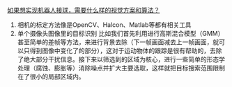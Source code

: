 [如果想实现机器人接球，需要什么样的视觉方案和算法？](https://www.zhihu.com/people/zhi-hui-64-54/answers)

1. 相机的标定方法像是OpenCV、Halcon、Matlab等都有相关工具 
2. 单个摄像头图像里的目标识别
     比如我们首先利用进行高斯混合模型（GMM）甚至简单的差帧等方法，来进行背景去除（下一帧画面减去上一帧画面，就可以只得到图像中变化了的部分），这对于运动物体的跟踪是很有帮助的，去除了绝大部分干扰信息。接下来以筛选到的区域为核心，进行一些简单的形态学处理（腐蚀、膨胀等）消除噪点并扩大主要选取，这样就把目标搜索范围限制在了很小的局部区域内。

 